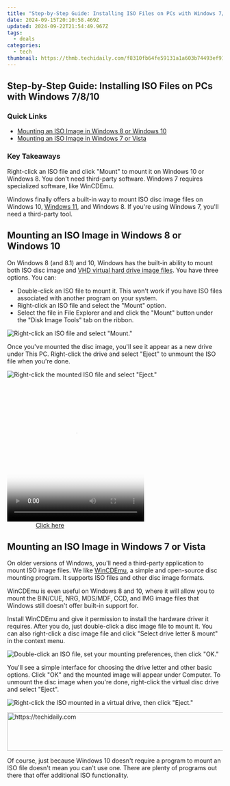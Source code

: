 ```yaml
---
title: "Step-by-Step Guide: Installing ISO Files on PCs with Windows 7/8/10"
date: 2024-09-15T20:10:58.469Z
updated: 2024-09-22T21:54:49.967Z
tags:
  - deals
categories:
  - tech
thumbnail: https://thmb.techidaily.com/f8310fb64fe59131a1a603b74493ef91ec9be3bf91a44a7ee26654a9f6fff3c0.jpg
---
```


## Step-by-Step Guide: Installing ISO Files on PCs with Windows 7/8/10

### Quick Links

* [Mounting an ISO Image in Windows 8 or Windows 10](https://phone-solutions.techidaily.com/best-android-data-recovery-undelete-lost-call-logs-from-honor-by-fonelab-android-recover-call-logs/)
* [Mounting an ISO Image in Windows 7 or Vista](https://screen-capture.techidaily.com/new-fight-to-the-end-nintendos-top-10-fighters-for-2024/)

### Key Takeaways

 Right-click an ISO file and click "Mount" to mount it on Windows 10 or Windows 8\. You don't need third-party software. Windows 7 requires specialized software, like WinCDEmu.

 Windows finally offers a built-in way to mount ISO disc image files on Windows 10, [Windows 11](https://fox-cloud.techidaily.com/2024-approved-engaging-audiences-with-visual-uploads-youtube-insights/), and Windows 8\. If you're using Windows 7, you'll need a third-party tool.

##  Mounting an ISO Image in Windows 8 or Windows 10

 On Windows 8 (and 8.1) and 10, Windows has the built-in ability to mount both ISO disc image and [VHD virtual hard drive image files](https://twitter-videos.techidaily.com/updated-2024-approved-socialsound-maker-twitter-audio/). You have three options. You can:

* Double-click an ISO file to mount it. This won't work if you have ISO files associated with another program on your system.
* Right-click an ISO file and select the "Mount" option.
* Select the file in File Explorer and and click the "Mount" button under the "Disk Image Tools" tab on the ribbon.

![Right-click an ISO file and select "Mount."](https://static1.howtogeekimages.com/wordpress/wp-content/uploads/2023/11/mount-iso.png) 

 Once you've mounted the disc image, you'll see it appear as a new drive under This PC. Right-click the drive and select "Eject" to unmount the ISO file when you're done.

![Right-click the mounted ISO file and select "Eject."](https://static1.howtogeekimages.com/wordpress/wp-content/uploads/2023/11/eject.png) 

<!-- affiliate ads begin -->
<span id="1498635">
					<video width="320" height="320" style="cursor:pointer"
           poster="//a.impactradius-go.com/display-clicktoplayimage/1498635.png"
           onclick="if(!this.playClicked){this.play();this.setAttribute('controls',true);this.playClicked=true;}">
	   <source src="//a.impactradius-go.com/display-ad/17326-1498635">
	   <img src="//a.impactradius-go.com/display-clicktoplayimage/1498635.png" style="border: none; height: 100%; width: 100%; object-fit: contain">
	</video>
	<div style="width:200px;text-align:center"><a href="javascript:window.open(decodeURIComponent('https%3A%2F%2Fancheer.sjv.io%2Fc%2F5597632%2F1498635%2F17326'), '_blank');void(0);">Click here</a></div>
</span>
<img height="0" width="0" src="https://imp.pxf.io/i/5597632/1498635/17326" style="position:absolute;visibility:hidden;" border="0" />
<!-- affiliate ads end -->

##  Mounting an ISO Image in Windows 7 or Vista

 On older versions of Windows, you'll need a third-party application to mount ISO image files. We like [WinCDEmu](http://wincdemu.sysprogs.org/), a simple and open-source disc mounting program. It supports ISO files and other disc image formats.

 WinCDEmu is even useful on Windows 8 and 10, where it will allow you to mount the BIN/CUE, NRG, MDS/MDF, CCD, and IMG image files that Windows still doesn't offer built-in support for.

 Install WinCDEmu and give it permission to install the hardware driver it requires. After you do, just double-click a disc image file to mount it. You can also right-click a disc image file and click "Select drive letter & mount" in the context menu.

![Double-click an ISO file, set your mounting preferences, then click &quot;OK.&quot;](https://static1.howtogeekimages.com/wordpress/wp-content/uploads/2016/12/img_584208cfdb39f.png) 

 You'll see a simple interface for choosing the drive letter and other basic options. Click "OK" and the mounted image will appear under Computer. To unmount the disc image when you're done, right-click the virtual disc drive and select "Eject".

![Right-click the ISO mounted in a virtual drive, then click &quot;Eject.&quot;](https://static1.howtogeekimages.com/wordpress/wp-content/uploads/2016/12/img_58420981400ba.png) 

<!-- affiliate ads begin -->
<a href="https://appsumo.8odi.net/c/5597632/2068433/7443" target="_top" id="2068433">
  <img src="//a.impactradius-go.com/display-ad/7443-2068433" border="0" alt="https://techidaily.com" width="728" height="90"/>
</a>
<img height="0" width="0" src="https://appsumo.8odi.net/i/5597632/2068433/7443" style="position:absolute;visibility:hidden;" border="0" />
<!-- affiliate ads end -->

 Of course, just because Windows 10 doesn't require a program to mount an ISO file doesn't mean you can't use one. There are plenty of programs out there that offer additional ISO functionality.

<ins class="adsbygoogle"
     style="display:block"
     data-ad-format="autorelaxed"
     data-ad-client="ca-pub-7571918770474297"
     data-ad-slot="1223367746"></ins>

<ins class="adsbygoogle"
     style="display:block"
     data-ad-client="ca-pub-7571918770474297"
     data-ad-slot="8358498916"
     data-ad-format="auto"
     data-full-width-responsive="true"></ins>



